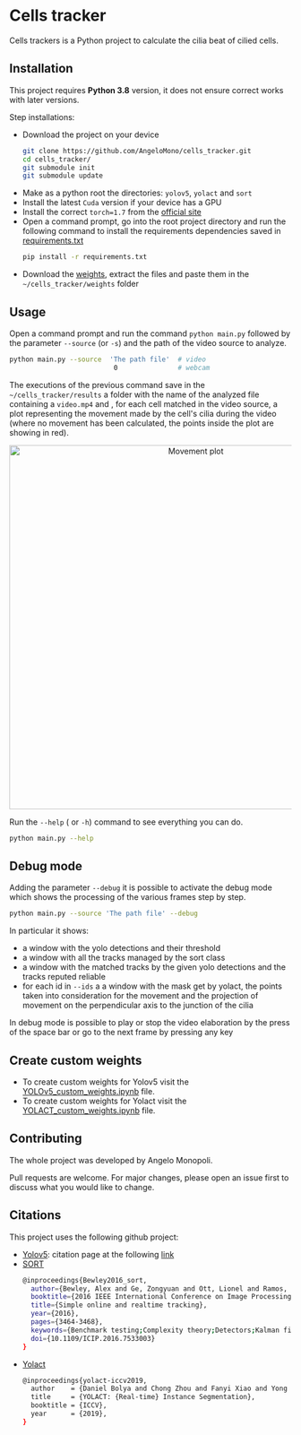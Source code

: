 # Cells tracker

Cells trackers is a Python project to calculate the cilia beat of cilied cells.

## Installation
This project requires **Python 3.8** version, it does not ensure correct works with later versions.

Step installations:
- Download the project on your device
    ```bash
    git clone https://github.com/AngeloMono/cells_tracker.git
    cd cells_tracker/
    git submodule init
    git submodule update
    ```
- Make as a python root the directories: `yolov5`, `yolact` and `sort`
- Install the latest `Cuda` version if your device has a GPU
- Install the correct `torch=1.7` from the [official site](https://pytorch.org/)
- Open a command prompt, go into the root project directory and run the following command to install the requirements
 dependencies saved in [requirements.txt](requirements.txt) 
    ```bash
    pip install -r requirements.txt
    ```
- Download the [weights](https://drive.google.com/file/d/1XmJ-aco5xJdpxPwDBCYYYwwaPWOlcmnH/view?usp=sharing),
 extract the files and paste them in the `~/cells_tracker/weights` folder

## Usage

Open a command prompt and run the command `python main.py` followed by the parameter `--source` (or `-s`) and 
the path of the video source to analyze.

```bash
python main.py --source  'The path file'  # video
                          0               # webcam
```

The executions of the previous command save in the `~/cells_tracker/results` a folder with the name of the analyzed file 
containing a `video.mp4` and , for each cell matched in the video source, 
a plot representing the movement made by the cell's cilia during the video 
(where no movement has been calculated, the points inside the plot are showing in red).
<p align="center">
    <a href="https://drive.google.com/file/d/1HSI9Y9SegpRu0NR8n5VO_5RIIwE3RblL">
        <img src="https://drive.google.com/file/d/1HSI9Y9SegpRu0NR8n5VO_5RIIwE3RblL" style="width: 650px; max-width: 100%; height: auto" title="Movement plot" />
    </a>
</p>

Run the `--help` ( or `-h`) command to see everything you can do.
```bash
python main.py --help 
```

## Debug mode
Adding the parameter `--debug` it is possible to activate the debug mode which shows the processing of the various 
frames step by step.
```bash
python main.py --source 'The path file' --debug
```


In particular it shows:
    <ul>
        <li>a window with the yolo detections and their threshold</li>
        <li>a window with all the tracks managed by the sort class</li>
        <li>a window with the matched tracks by the given yolo detections and the tracks reputed reliable</li>
        <li>for each id in `--ids` a a window with the mask get by yolact, the points taken into consideration for the movement
            and the projection of movement on the perpendicular axis to the junction of the cilia</li>
    </ul>



In debug mode is possible to play or stop the video elaboration by the press of the space bar or 
go to the next frame by pressing any key

## Create custom weights
* To create custom weights for Yolov5 visit the
 [YOLOv5_custom_weights.ipynb](https://github.com/AngeloMono/YOLOV5-custom-weights.git) file.
* To create custom weights for Yolact visit the 
 [YOLACT_custom_weights.ipynb](https://github.com/AngeloMono/YOLACT-custom-weights.git) file.


## Contributing
The whole project was developed by Angelo Monopoli.

Pull requests are welcome. For major changes, please open an issue first to discuss what you would like to change.


## Citations
This project uses the following github project:
* [Yolov5](https://github.com/ultralytics/yolov5):
    citation page  at the following [link](https://zenodo.org/record/4418161)
* [SORT](https://github.com/abewley/sort)
    ```bash
    @inproceedings{Bewley2016_sort,
      author={Bewley, Alex and Ge, Zongyuan and Ott, Lionel and Ramos, Fabio and Upcroft, Ben},
      booktitle={2016 IEEE International Conference on Image Processing (ICIP)},
      title={Simple online and realtime tracking},
      year={2016},
      pages={3464-3468},
      keywords={Benchmark testing;Complexity theory;Detectors;Kalman filters;Target tracking;Visualization;Computer Vision;Data Association;Detection;Multiple Object Tracking},
      doi={10.1109/ICIP.2016.7533003}
    }
    ```
* [Yolact](https://github.com/dbolya/yolact)
    ```bash
    @inproceedings{yolact-iccv2019,
      author    = {Daniel Bolya and Chong Zhou and Fanyi Xiao and Yong Jae Lee},
      title     = {YOLACT: {Real-time} Instance Segmentation},
      booktitle = {ICCV},
      year      = {2019},
    }
    ```
